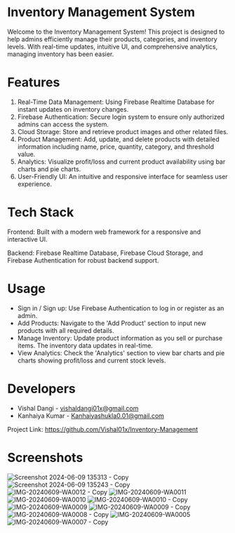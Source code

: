 # Inventory Management System
Welcome to the Inventory Management System! This project is designed to help admins efficiently manage their products, categories, and inventory levels. With real-time updates, intuitive UI, and comprehensive analytics, managing inventory has been easier.

# Features
1. Real-Time Data Management: Using Firebase Realtime Database for instant updates on inventory changes.
2. Firebase Authentication: Secure login system to ensure only authorized admins can access the system.
3. Cloud Storage: Store and retrieve product images and other related files.
4. Product Management: Add, update, and delete products with detailed information including name, price, quantity, category, and threshold value.
5. Analytics: Visualize profit/loss and current product availability using bar charts and pie charts.
6. User-Friendly UI: An intuitive and responsive interface for seamless user experience.
# Tech Stack
Frontend: Built with a modern web framework for a responsive and interactive UI.

Backend: Firebase Realtime Database, Firebase Cloud Storage, and Firebase Authentication for robust backend support.

# Usage
* Sign in / Sign up: Use Firebase Authentication to log in or register as an admin.
* Add Products: Navigate to the 'Add Product' section to input new products with all required details.
* Manage Inventory: Update product information as you sell or purchase items. The inventory data updates in real-time.
* View Analytics: Check the 'Analytics' section to view bar charts and pie charts showing profit/loss and current stock levels.

# Developers
* Vishal Dangi - vishaldangi01x@gmail.com
* Kanhaiya Kumar - Kanhaiyashukla0.01@gmail.com

Project Link: https://github.com/Vishal01x/Inventory-Management





# Screenshots


![Screenshot 2024-06-09 135313 - Copy](https://github.com/KanhaiyaKumarShukla/Inventory-Management-App/assets/148223010/14619c8c-2c3a-4436-8e84-0a56d2bb2f0e)
![Screenshot 2024-06-09 135243 - Copy](https://github.com/KanhaiyaKumarShukla/Inventory-Management-App/assets/148223010/590c1142-9f1c-4a79-80df-c9835143b296)
![IMG-20240609-WA0012 - Copy](https://github.com/KanhaiyaKumarShukla/Inventory-Management-App/assets/148223010/4b146ea7-65d1-4a2d-8007-f85676ea72a5)
![IMG-20240609-WA0011](https://github.com/KanhaiyaKumarShukla/Inventory-Management-App/assets/148223010/13f1d431-d7da-4c00-8c65-6b0bec8a4d49)
![IMG-20240609-WA0010](https://github.com/KanhaiyaKumarShukla/Inventory-Management-App/assets/148223010/63dec887-063e-4327-b39d-095ba037fdcf)
![IMG-20240609-WA0010 - Copy](https://github.com/KanhaiyaKumarShukla/Inventory-Management-App/assets/148223010/090af06a-ca03-4428-9a5e-6543f8e9f11a)
![IMG-20240609-WA0009](https://github.com/KanhaiyaKumarShukla/Inventory-Management-App/assets/148223010/527f0924-c2c2-4ae5-ad0a-af45fc484772)
![IMG-20240609-WA0009 - Copy](https://github.com/KanhaiyaKumarShukla/Inventory-Management-App/assets/148223010/42035930-8a5f-4fd2-95d1-da42272ea9e4)
![IMG-20240609-WA0008 - Copy](https://github.com/KanhaiyaKumarShukla/Inventory-Management-App/assets/148223010/5a41d048-c36b-482d-9c5d-3fcba3c71311)
![IMG-20240609-WA0005](https://github.com/KanhaiyaKumarShukla/Inventory-Management-App/assets/148223010/2d6c3be8-17b8-4b51-abb6-1ab59bb81720)
![IMG-20240609-WA0007 - Copy](https://github.com/KanhaiyaKumarShukla/Inventory-Management-App/assets/148223010/fc5d69ed-6600-4452-8143-2887444d326a)
